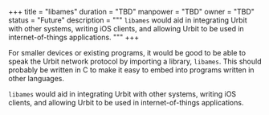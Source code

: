 +++
title = "libames"
duration = "TBD"
manpower = "TBD"
owner = "TBD"
status = "Future"
description = """
`libames` would aid in integrating Urbit with other systems, writing iOS clients, and allowing Urbit to be used in internet-of-things applications.
"""
+++

For smaller devices or existing programs, it would be good to be able to speak the Urbit network protocol by importing a library, `libames`.  This should probably be written in C to make it easy to embed into programs written in other languages.

`libames` would aid in integrating Urbit with other systems, writing iOS clients, and allowing Urbit to be used in internet-of-things applications.
